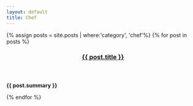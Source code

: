 ```yaml
---
layout: default
title: Chef
---
```


<div id="main">
  {% assign posts = site.posts | where:'category', 'chef'%}
  {% for post in posts %}
    <section>
      <header>
	<h3><a href="{{ post.url }}">{{ post.title }}</a></h3>
      </header>
      <content>
	<p><strong>{{ post.summary }}</strong></p>
      </content>
    </section>
  {% endfor %}
</div>
